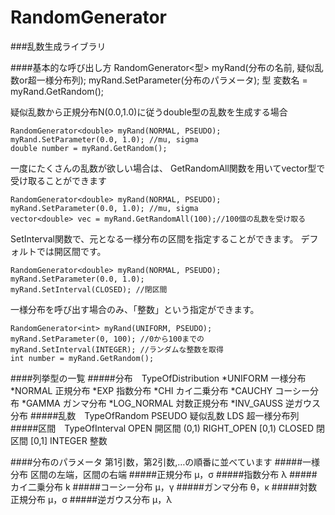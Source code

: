 RandomGenerator
===============

###乱数生成ライブラリ

####基本的な呼び出し方
    RandomGenerator<型> myRand(分布の名前, 疑似乱数or超一様分布列);
    myRand.SetParameter(分布のパラメータ);
    型 変数名 = myRand.GetRandom();

疑似乱数から正規分布N(0.0,1.0)に従うdouble型の乱数を生成する場合

    RandomGenerator<double> myRand(NORMAL, PSEUDO);
    myRand.SetParameter(0.0, 1.0); //mu, sigma
    double number = myRand.GetRandom();

一度にたくさんの乱数が欲しい場合は、
GetRandomAll関数を用いてvector型で受け取ることができます

    RandomGenerator<double> myRand(NORMAL, PSEUDO);
    myRand.SetParameter(0.0, 1.0); //mu, sigma
    vector<double> vec = myRand.GetRandomAll(100);//100個の乱数を受け取る

SetInterval関数で、元となる一様分布の区間を指定することができます。
デフォルトでは開区間です。

    RandomGenerator<double> myRand(NORMAL, PSEUDO);
    myRand.SetParameter(0.0, 1.0);
    myRand.SetInterval(CLOSED); //閉区間

一様分布を呼び出す場合のみ、「整数」という指定ができます。

    RandomGenerator<int> myRand(UNIFORM, PSEUDO);
    myRand.SetParameter(0, 100); //0から100までの
    myRand.SetInterval(INTEGER); //ランダムな整数を取得
    int number = myRand.GetRandom();

####列挙型の一覧
#####分布　TypeOfDistribution
*UNIFORM     一様分布
*NORMAL      正規分布
*EXP         指数分布
*CHI         カイ二乗分布
*CAUCHY      コーシー分布
*GAMMA       ガンマ分布
*LOG_NORMAL  対数正規分布
*INV_GAUSS   逆ガウス分布
#####乱数　TypeOfRandom
PSEUDO      疑似乱数
LDS         超一様分布列
#####区間　TypeOfInterval
OPEN        開区間 (0,1)
RIGHT_OPEN  [0,1)
CLOSED      閉区間 [0,1]
INTEGER     整数

####分布のパラメータ
第1引数，第2引数,…の順番に並べています
#####一様分布
区間の左端，区間の右端
#####正規分布
μ，σ
#####指数分布
λ
#####カイ二乗分布
k
#####コーシー分布
μ，γ
#####ガンマ分布
θ，κ
#####対数正規分布
μ，σ
#####逆ガウス分布
μ，λ






